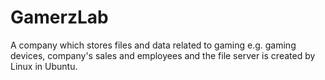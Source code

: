 # GamerzLab
A company which stores files and data related to gaming e.g. gaming devices, company's sales and employees and the file server is created by Linux in Ubuntu.
